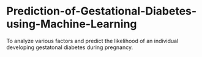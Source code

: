 # Prediction-of-Gestational-Diabetes-using-Machine-Learning
To analyze various factors and predict the likelihood of an individual developing gestatonal diabetes  during pregnancy.
